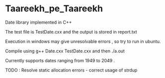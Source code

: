 # Taareekh_pe_Taareekh

Date library implemented in C++

The test file is TestDate.cxx and the output is stored in report.txt

Execution in windows may give unresolvable errors , so try to run in ubuntu.

Compile using g++ Date.cxx TestDate.cxx
and then ./a.out

Currently supports dates ranging from 1949 to 2049 .

TODO : Resolve static allocation errors - correct usage of strdup
